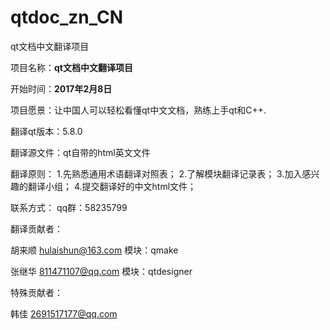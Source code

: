 # qtdoc_zn_CN
qt文档中文翻译项目

项目名称：**qt文档中文翻译项目**

开始时间：**2017年2月8日**

项目愿景：让中国人可以轻松看懂qt中文文档，熟练上手qt和C++.

翻译qt版本：5.8.0

翻译源文件：qt自带的html英文文件


翻译原则：
1.先熟悉通用术语翻译对照表；
2.了解模块翻译记录表；
3.加入感兴趣的翻译小组；
4.提交翻译好的中文html文件；

联系方式：
qq群：58235799

翻译贡献者：

胡来顺 hulaishun@163.com  模块：qmake

张继华 811471107@qq.com  模块：qtdesigner


特殊贡献者：

韩佳 2691517177@qq.com


